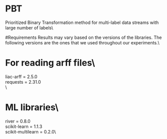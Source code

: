 # PBT
Prioritized Binary Transformation method for multi-label data streams with large number of labels\

#Requirements
Results may vary based on the versions of the libraries. The following versions are the ones that we used throughout our experiments.\ 

# For reading arff files\
liac-arff = 2.5.0\
requests = 2.31.0\
\\
# ML libraries\
river = 0.8.0\
scikit-learn = 1.1.3\
scikit-multilearn = 0.2.0\



